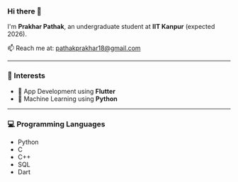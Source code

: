 ### Hi there 👋

I'm **Prakhar Pathak**, an undergraduate student at **IIT Kanpur** (expected 2026).

📫 Reach me at: [pathakprakhar18@gmail.com](mailto:pathakprakhar18@gmail.com)

---

### 🚀 Interests
- 📱 App Development using **Flutter**
- 🤖 Machine Learning using **Python**

---

### 💻 Programming Languages
- Python
- C
- C++
- SQL
- Dart
